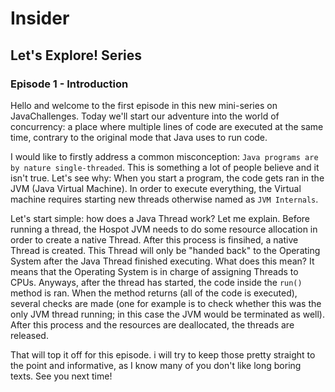 # Insider
## Let's Explore! Series
### Episode 1 - Introduction

Hello and welcome to the first episode in this new mini-series on JavaChallenges. Today we'll start our adventure into the world of concurrency: a place where multiple lines of code are executed at the same time, contrary to the original mode that Java uses to run code.

I would like to firstly address a common misconception: ``Java programs are by nature single-threaded``. This is something a lot of people believe and it isn't true. Let's see why: When you start a program, the code gets ran in the JVM (Java Virtual Machine). In order to execute everything, the Virtual machine requires starting new threads otherwise named as ``JVM Internals``.

Let's start simple: how does a Java Thread work? Let me explain. Before running a thread, the Hospot JVM needs to do some resource allocation in order to create a native Thread. After this process is finsihed, a native Thread is created. This Thread will only be "handed back" to the Operating System after the Java Thread finished executing. What does this mean? It means that the Operating System is in charge of assigning Threads to CPUs. Anyways, after the thread has started, the code inside the ``run()`` method is ran. When the method returns (all of the code is executed), several checks are made (one for example is to check whether this was the only JVM thread running; in this case the JVM would be terminated as well). After this process and the resources are deallocated, the threads are released.

That will top it off for this episode. i will try to keep those pretty straight to the point and informative, as I know many of you don't like long boring texts. See you next time!